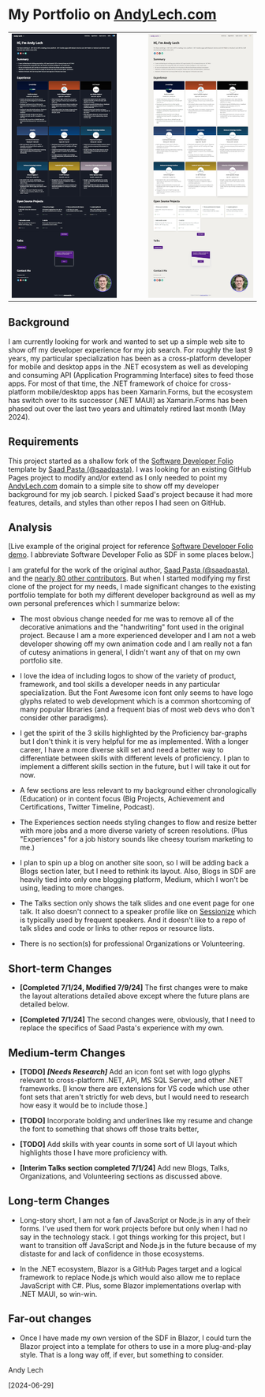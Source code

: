 # My Portfolio on [AndyLech.com](htttps://andylech.com)

<table align="center" border="0" width="100%">
  <tr>
    <td width="45%">
      <img alt="Animated GIF of page demo"
        src="./src/assets/images/full-page-screenshot-dark-small.png" />
    </td>
    <td width="10%" />
    <td width="45%">
      <img alt="Animated GIF of page demo"
        src="./src/assets/images/full-page-screenshot-light-small.png"/>
    </td>
  </tr>
</table>

## Background

I am currently looking for work and wanted to set up a simple web site to show off my developer experience for my job search. For roughly the last 9 years, my particular specialization has been as a cross-platform developer for mobile and desktop apps in the .NET ecosystem as well as developing and consuming API (Application Programming Interface) sites to feed those apps. For most of that time, the .NET framework of choice for cross-platform mobile/desktop apps has been Xamarin.Forms, but the ecosystem has switch over to its successor (.NET MAUI) as Xamarin.Forms has been phased out over the last two years and ultimately retired last month (May 2024).

## Requirements

This project started as a shallow fork of the [Software Developer Folio](https://github.com/saadpasta/developerFolio) template by [Saad Pasta (@saadpasta)](https://github.com/saadpasta). I was looking for an existing GitHub Pages project to modify and/or extend as I only needed to point my [AndyLech.com](https://andylech.com) domain to a simple site to show off my developer background for my job search. I picked Saad's project because it had more features, details, and styles than other repos I had seen on GitHub.

## Analysis

[Live example of the original project for reference [Software Developer Folio demo](https://developerfolio.js.org/). I abbreviate Software Developer Folio as SDF in some places below.]

I am grateful for the work of the original author, [Saad Pasta (@saadpasta)](https://github.com/saadpasta), and the [nearly 80 other contributors](https://github.com/saadpasta/developerFolio/graphs/contributors). But when I started modifying my first clone of the project for my needs, I made significant changes to the existing portfolio template for both my different developer background as well as my own personal preferences which I summarize below:

- The most obvious change needed for me was to remove all of the decorative animations and the "handwriting" font used in the original project. Because I am a more experienced developer and I am not a web developer showing off my own animation code and I am really not a fan of cutesy animations in general, I didn't want any of that on my own portfolio site.

- I love the idea of including logos to show of the variety of product, framework, and tool skills a developer needs in any particular specialization. But the Font Awesome icon font only seems to have logo glyphs related to web development which is a common shortcoming of many popular libraries (and a frequent bias of most web devs who don't consider other paradigms).

- I get the spirit of the 3 skills highlighted by the Proficiency bar-graphs but I don't think it is very helpful for me as implemented. With a longer career, I have a more diverse skill set and need a better way to differentiate between skills with different levels of proficiency. I plan to implement a different skills section in the future, but I will take it out for now.

- A few sections are less relevant to my background either chronologically (Education) or in content focus (Big Projects, Achievement and Certifications, Twitter Timeline, Podcast).

- The Experiences section needs styling changes to flow and resize better with more jobs and a more diverse variety of screen resolutions. (Plus "Experiences" for a job history sounds like cheesy tourism marketing to me.)

- I plan to spin up a blog on another site soon, so I will be adding back a Blogs section later, but I need to rethink its layout. Also, Blogs in SDF are heavily tied into only one blogging platform, Medium, which I won't be using, leading to more changes.

- The Talks section only shows the talk slides and one event page for one talk. It also doesn't connect to a speaker profile like on [Sessionize](https://sessionize.com/andy-lech/) which is typically used by frequent speakers. And it doesn't like to a repo of talk slides and code or links to other repos or resource lists.

- There is no section(s) for professional Organizations or Volunteering.

## Short-term Changes

- **[Completed 7/1/24, Modified 7/9/24]** The first changes were to make the layout alterations detailed above except where the future plans are detailed below.

- **[Completed 7/1/24]** The second changes were, obviously, that I need to replace the specifics of Saad Pasta's experience with my own.

## Medium-term Changes

- **[TODO]** **_[Needs Research]_** Add an icon font set with logo glyphs relevant to cross-platform .NET, API, MS SQL Server, and other .NET frameworks. [I know there are extensions for VS code which use other font sets that aren't strictly for web devs, but I would need to research how easy it would be to include those.]

- **[TODO]** Incorporate bolding and underlines like my resume and change the font to something that shows off those traits better,

- **[TODO]** Add skills with year counts in some sort of UI layout which highlights those I have more proficiency with.

- **[Interim Talks section completed 7/1/24]** Add new Blogs, Talks, Organizations, and Volunteering sections as discussed above.

## Long-term Changes

- Long-story short, I am not a fan of JavaScript or Node.js in any of their forms. I've used them for work projects before but only when I had no say in the technology stack. I got things working for this project, but I want to transition off JavaScript and Node.js in the future because of my distaste for and lack of confidence in those ecosystems.

- In the .NET ecosystem, Blazor is a GitHub Pages target and a logical framework to replace Node.js which would also allow me to replace JavaScript with C#. Plus, some Blazor implementations overlap with .NET MAUI, so win-win.

## Far-out changes

- Once I have made my own version of the SDF in Blazor, I could turn the Blazor project into a template for others to use in a more plug-and-play style. That is a long way off, if ever, but something to consider.

Andy Lech

[2024-06-29]
